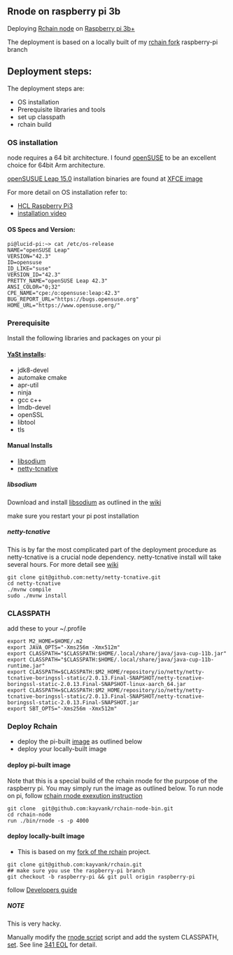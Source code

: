 Rnode on raspberry pi 3b
-----
Deploying [Rchain node](https://github.com/kayvank/rchain) on [Raspberry pi 3b+](https://www.raspberrypi.org/products/raspberry-pi-3-model-b/)

The deployment is based on a locally built of my [rchain fork](https://github.com/kayvank/rchain/tree/raspberry-pi) raspberry-pi branch

## Deployment steps:
The deployment steps are:

* OS installation
* Prerequisite libraries and tools
* set up classpath
* rchain build

### OS installation
node requires a 64 bit architecture. I found [openSUSE](https://www.opensuse.org/) to be an excellent choice for 64bit Arm architecture. 

[openSUSUE Leap 15.0](https://en.opensuse.org/HCL:Raspberry_Pi3) installation binaries are found at [XFCE image](http://download.opensuse.org/ports/aarch64/distribution/leap/15.0/appliances/openSUSE-Leap15.0-ARM-XFCE-raspberrypi3.aarch64-2018.07.02-Buildlp150.1.1.raw.xz)

For more detail on OS installation refer to:
* [HCL Raspberry Pi3](https://en.opensuse.org/HCL:Raspberry_Pi3)
* [installation video](https://www.youtube.com/watch?v=UA9ByJwWhzs) 

#### OS Specs and Version:

```
pi@lucid-pi:~> cat /etc/os-release
NAME="openSUSE Leap"
VERSION="42.3"
ID=opensuse
ID_LIKE="suse"
VERSION_ID="42.3"
PRETTY_NAME="openSUSE Leap 42.3"
ANSI_COLOR="0;32"
CPE_NAME="cpe:/o:opensuse:leap:42.3"
BUG_REPORT_URL="https://bugs.opensuse.org"
HOME_URL="https://www.opensuse.org/"
```
### Prerequisite
Install the following libraries and packages on your pi

#### [YaSt installs](https://en.opensuse.org/Portal:YaST):
* jdk8-devel
* automake cmake
* apr-util 
* ninja
* gcc c++
* lmdb-devel 
* openSSL
* libtool
* tls 

#### Manual Installs
* [libsodium](https://download.libsodium.org/doc/installation/ )
* [netty-tcnative](https://github.com/netty/netty-tcnative) 

##### libsodium
Download and install [libsodium](https://download.libsodium.org/libsodium/releases/) as outlined in the [wiki](https://download.libsodium.org/doc/installation/)

make sure you restart your pi post installation

##### netty-tcnative
This is by far the most complicated part of the deployment procedure as netty-tcnative is a crucial node dependency.  netty-tcnative install will take several hours.  For more detail see [wiki](http://netty.io/wiki/forked-tomcat-native.html)

```
git clone git@github.com:netty/netty-tcnative.git
cd netty-tcnative
./mvnw compile
sudo ./mvnw install
```

### CLASSPATH
add these to your ~/.profile
```
export M2_HOME=$HOME/.m2
export JAVA_OPTS="-Xms256m -Xmx512m"
export CLASSPATH="$CLASSPATH:$HOME/.local/share/java/java-cup-11b.jar"
export CLASSPATH="$CLASSPATH:$HOME/.local/share/java/java-cup-11b-runtime.jar"
export CLASSPATH=$CLASSPATH:$M2_HOME/repository/io/netty/netty-tcnative-boringssl-static/2.0.13.Final-SNAPSHOT/netty-tcnative-boringssl-static-2.0.13.Final-SNAPSHOT-linux-aarch_64.jar
export CLASSPATH=$CLASSPATH:$M2_HOME/repository/io/netty/netty-tcnative-boringssl-static/2.0.13.Final-SNAPSHOT/netty-tcnative-boringssl-static-2.0.13.Final-SNAPSHOT.jar
export SBT_OPTS="-Xms256m -Xmx512m"
```

### Deploy Rchain
* deploy the pi-built [image](./bin-image) as outlined below
* deploy your locally-built image

#### deploy pi-built image
Note that this is a special build of the rchain rnode for the purpose of the raspberry pi.  You may simply run the image as outlined below.  To run node on pi, follow [rchain rnode exexution instruction](https://github.com/rchain/rchain/tree/dev/node#32-bootstrapping-a-private-network)

```
git clone  git@github.com:kayvank/rchain-node-bin.git
cd rchain-node
run ./bin/rnode -s -p 4000
```

#### deploy locally-built image
* This is based on my [fork of the rchain](https://github.com/kayvank/rchain/tree/raspberry-pi) project.  

```
git clone git@github.com:kayvank/rchain.git
## make sure you use the raspberry-pi branch
git checkout -b raspberry-pi && git pull origin raspberry-pi  
```

follow [Developers guide](https://github.com/kayvank/rchain/tree/raspberry-pi#deverloper-guide)

##### NOTE

This is very hacky.

Manually modify the [rnode script](./bin-image/bin/rnode) script and add the system CLASSPATH, [set](#classpath). See line [341 EOL](https://github.com/kayvank/rchain-node-bin/blob/master/bin-image/bin/rnode#L341) for detail.
